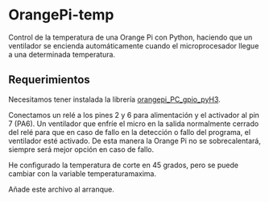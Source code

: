 # OrangePi-temp
Control de la temperatura de una Orange Pi con Python, haciendo que un ventilador se encienda automáticamente cuando el microprocesador llegue a una determinada temperatura.

## Requerimientos
Necesitamos tener instalada la librería <a href="https://github.com/duxingkei33/orangepi_PC_gpio_pyH3">orangepi_PC_gpio_pyH3</a>.

Conectamos un relé a los pines 2 y 6 para alimentación y el activador al pin 7 (PA6). Un ventilador que enfríe el micro en la salida normalmente cerrado del relé para que en caso de fallo en la detección o fallo del programa, el ventilador esté activado. De esta manera la Orange Pi no se sobrecalentará, siempre será mejor opción en caso de fallo.

He configurado la temperatura de corte en 45 grados, pero se puede cambiar con la variable temperaturamaxima.

Añade este archivo al arranque.